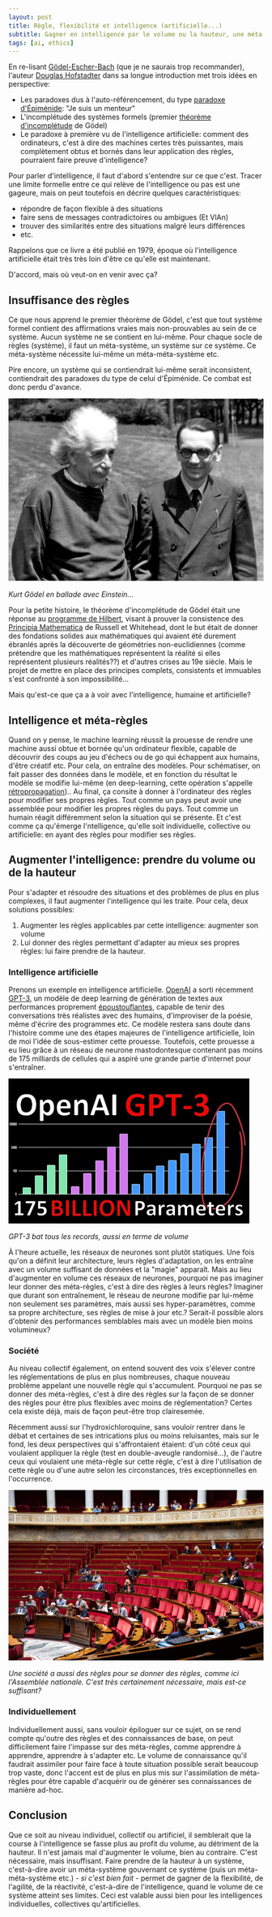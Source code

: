 ```yaml
---
layout: post
title: Règle, flexibilité et intelligence (artificielle...)
subtitle: Gagner en intelligence par le volume ou la hauteur, une méta-perspective
tags: [ai, ethics]
---
```


En re-lisant [Gödel-Escher-Bach](https://en.wikipedia.org/wiki/G%C3%B6del,_Escher,_Bach) (que je ne saurais trop recommander), l'auteur [Douglas Hofstadter](https://en.wikipedia.org/wiki/Douglas_Hofstadter) dans sa longue introduction met trois idées en perspective:
* Les paradoxes dus à l'auto-référencement, du type [paradoxe d'Épiménide](https://fr.wikipedia.org/wiki/Paradoxe_du_menteur): "Je suis un menteur"
* L'incomplétude des systèmes formels (premier [théorème d'incomplétude](https://fr.wikipedia.org/wiki/Th%C3%A9or%C3%A8mes_d%27incompl%C3%A9tude_de_G%C3%B6del) de Gödel)
* Le paradoxe à première vu de l'intelligence artificielle: comment des ordinateurs, c'est à dire des machines certes très puissantes, mais complètement obtus et bornés dans leur application des règles, pourraient faire preuve d'intelligence?

Pour parler d'intelligence, il faut d'abord s'entendre sur ce que c'est. Tracer une limite formelle entre ce qui relève de l'intelligence ou pas est une gageure, mais on peut toutefois en décrire quelques caractéristiques:
* répondre de façon flexible à des situations
* faire sens de messages contradictoires ou ambigues (Et VlAn)
* trouver des similarités entre des situations malgré leurs différences
* etc.

Rappelons que ce livre a été publié en 1979, époque où l'intelligence artificielle était très très loin d'être ce qu'elle est maintenant.

D'accord, mais où veut-on en venir avec ça?

## Insuffisance des règles
Ce que nous apprend le premier théorème de Gödel, c'est que tout système formel contient des affirmations vraies mais non-prouvables au sein de ce système. Aucun système ne se contient en lui-même. Pour chaque socle de règles (système), il faut un méta-système, un système sur ce système. Ce méta-système nécessite lui-même un méta-méta-système etc.

Pire encore, un système qui se contiendrait lui-même serait inconsistent, contiendrait des paradoxes du type de celui d'Épiménide. Ce combat est donc perdu d'avance.

![Gödel Einstein](/img/goedel-einstein.png?raw=true "Gödel Einstein")

*Kurt Gödel en ballade avec Einstein...*

Pour la petite histoire, le théorème d'incomplétude de Gödel était une réponse au [programme de Hilbert](https://fr.wikipedia.org/wiki/Programme_de_Hilbert), visant à prouver la consistence des [Principia Mathematica](https://en.wikipedia.org/wiki/Principia_Mathematica) de Russell et Whitehead, dont le but était de donner des fondations solides aux mathématiques qui avaient été durement ébranlés après la découverte de géométries non-euclidiennes (comme prétendre que les mathématiques représentent la réalité si elles représentent plusieurs réalités??) et d'autres crises au 19e siècle. Mais le projet de mettre en place des principes complets, consistents et immuables s'est confronté à son impossibilité...

Mais qu'est-ce que ça a à voir avec l'intelligence, humaine et artificielle?

## Intelligence et méta-règles
Quand on y pense, le machine learning réussit la prouesse de rendre une machine aussi obtue et bornée qu'un ordinateur flexible, capable de découvrir des coups au jeu d'échecs ou de go qui échappent aux humains, d'être créatif etc. Pour cela, on entraîne des modèles. Pour schématiser, on fait passer des données dans le modèle, et en fonction du résultat le modèle se modifie lui-même (en deep-learning, cette opération s'appelle [rétropropagation](https://fr.wikipedia.org/wiki/R%C3%A9tropropagation_du_gradient)).. Au final, ça consite à donner à l'ordinateur des règles pour modifier ses propres règles. Tout comme un pays peut avoir une assemblée pour modifier les propres règles du pays. Tout comme un humain réagit différemment selon la situation qui se présente. Et c'est comme ça qu'émerge l'ntelligence, qu'elle soit individuelle, collective ou artificielle: en ayant des règles pour modifier ses règles.

## Augmenter l'intelligence: prendre du volume ou de la hauteur
Pour s'adapter et résoudre des situations et des problèmes de plus en plus complexes, il faut augmenter l'intelligence qui les traite. Pour cela, deux solutions possibles:
1. Augmenter les règles applicables par cette intelligence: augmenter son volume
2. Lui donner des règles permettant d'adapter au mieux ses propres règles: lui faire prendre de la hauteur.

### Intelligence artificielle
Prenons un exemple en intelligence artificielle. [OpenAI](https://openai.com/) a sorti récemment [GPT-3](https://github.com/openai/gpt-3), un modèle de deep learning de génération de textes aux performances proprement [époustouflantes](https://www.gwern.net/GPT-3), capable de tenir des conversations très réalistes avec des humains, d'improviser de la poésie, même d'écrire des programmes etc. Ce modèle restera sans doute dans l'histoire comme une des étapes majeures de l'intelligence artificielle, loin de moi l'idée de sous-estimer cette prouesse. Toutefois, cette prouesse a eu lieu grâce à un réseau de neurone mastodontesque contenant pas moins de 175 milliards de cellules qui a aspiré une grande partie d'internet pour s'entraîner.

![volume GPT-3](/img/gpt3-volume.png?raw=true "volume GPT-3")

*GPT-3 bat tous les records, aussi en terme de volume*

À l'heure actuelle, les réseaux de neurones sont plutôt statiques. Une fois qu'on a définit leur architecture, leurs règles d'adaptation, on les entraîne avec un volume suffisant de données et la "magie" apparaît. Mais au lieu d'augmenter en volume ces réseaux de neurones, pourquoi ne pas imaginer leur donner des méta-règles, c'est à dire des règles à leurs règles? Imaginer que durant son entraînement, le réseau de neurone modifie par lui-même non seulement ses paramètres, mais aussi ses hyper-paramètres, comme sa propre architecture, ses règles de mise à jour etc.? Serait-il possible alors d'obtenir des performances semblables mais avec un modèle bien moins volumineux?

### Société
Au niveau collectif également, on entend souvent des voix s'élever contre les réglementations de plus en plus nombreuses, chaque nouveau problème appelant une nouvelle règle qui s'accumulent. Pourquoi ne pas se donner des méta-règles, c'est à dire des règles sur la façon de se donner des règles pour être plus flexibles avec moins de réglementation? Certes cela existe déjà, mais de façon peut-être trop clairesemée.

Récemment aussi sur l'hydroxichloroquine, sans vouloir rentrer dans le débat et certaines de ses intrications plus ou moins reluisantes, mais sur le fond, les deux perspectives qui s'affrontaient étaient: d'un côté ceux qui voulaient appliquer la règle (test en double-aveugle randomisé...), de l'autre ceux qui voulaient une méta-règle sur cette règle, c'est à dire l'utilisation de cette règle ou d'une autre selon les circonstances, très exceptionnelles en l'occurrence.

![Assemblée nationale](/img/assemblee-nationale.jpg?raw=true "Assemblée nationale")

*Une société a aussi des règles pour se donner des règles, comme ici l'Assemblée nationale. C'est très certainement nécessaire, mais est-ce suffisant?*


### Individuellement
Individuellement aussi, sans vouloir épiloguer sur ce sujet, on se rend compte qu'outre des règles et des connaissances de base, on peut difficilement faire l'impasse sur des méta-règles, comme apprendre à apprendre, apprendre à s'adapter etc. Le volume de connaissance qu'il faudrait assimiler pour faire face à toute situation possible serait beaucoup trop vaste, donc l'accent est de plus en plus mis sur l'assimilation de méta-règles pour être capable d'acquérir ou de générer ses connaissances de manière ad-hoc.

## Conclusion
Que ce soit au niveau individuel, collectif ou artificiel, il semblerait que la course à l'intelligence se fasse plus au profit du volume, au détriment de la hauteur. Il n'est jamais mal d'augmenter le volume, bien au contraire. C'est nécessaire, mais insuffisant. Faire prendre de la hauteur à un système, c'est-à-dire avoir un méta-système gouvernant ce système (puis un méta-méta-système etc.) - *si c'est bien fait* - permet de gagner de la flexibilité, de l'agilité, de la réactivité, c'est-à-dire de l'intelligence, quand le volume de ce système atteint ses limites. Ceci est valable aussi bien pour les intelligences individuelles, collectives qu'artificielles.
